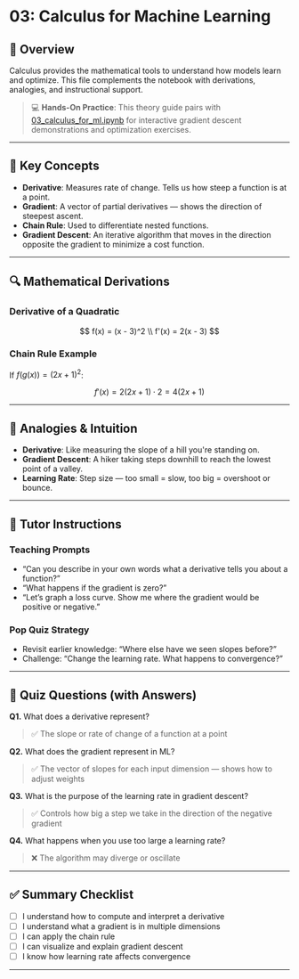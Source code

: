 # 03: Calculus for Machine Learning

## 📘 Overview
Calculus provides the mathematical tools to understand how models learn and optimize. This file complements the notebook with derivations, analogies, and instructional support.

> 💻 **Hands-On Practice**: This theory guide pairs with [03_calculus_for_ml.ipynb](03_calculus_for_ml.ipynb) for interactive gradient descent demonstrations and optimization exercises.

---

## 🧠 Key Concepts

- **Derivative**: Measures rate of change. Tells us how steep a function is at a point.
- **Gradient**: A vector of partial derivatives — shows the direction of steepest ascent.
- **Chain Rule**: Used to differentiate nested functions.
- **Gradient Descent**: An iterative algorithm that moves in the direction opposite the gradient to minimize a cost function.

---

## 🔍 Mathematical Derivations

### Derivative of a Quadratic

$$
f(x) = (x - 3)^2 \\
f'(x) = 2(x - 3)
$$

### Chain Rule Example

If $f(g(x)) = (2x + 1)^2$:

$$
f'(x) = 2(2x + 1) \cdot 2 = 4(2x + 1)
$$

---

## 🎨 Analogies & Intuition

- **Derivative**: Like measuring the slope of a hill you're standing on.
- **Gradient Descent**: A hiker taking steps downhill to reach the lowest point of a valley.
- **Learning Rate**: Step size — too small = slow, too big = overshoot or bounce.

---

## 🎯 Tutor Instructions

### Teaching Prompts
- “Can you describe in your own words what a derivative tells you about a function?”
- “What happens if the gradient is zero?”
- “Let’s graph a loss curve. Show me where the gradient would be positive or negative.”

### Pop Quiz Strategy
- Revisit earlier knowledge: “Where else have we seen slopes before?”
- Challenge: “Change the learning rate. What happens to convergence?”

---

## 🧪 Quiz Questions (with Answers)

**Q1.** What does a derivative represent?  
> ✅ The slope or rate of change of a function at a point

**Q2.** What does the gradient represent in ML?  
> ✅ The vector of slopes for each input dimension — shows how to adjust weights

**Q3.** What is the purpose of the learning rate in gradient descent?  
> ✅ Controls how big a step we take in the direction of the negative gradient

**Q4.** What happens when you use too large a learning rate?  
> ❌ The algorithm may diverge or oscillate

---

## ✅ Summary Checklist

- [ ] I understand how to compute and interpret a derivative
- [ ] I understand what a gradient is in multiple dimensions
- [ ] I can apply the chain rule
- [ ] I can visualize and explain gradient descent
- [ ] I know how learning rate affects convergence

---
